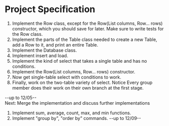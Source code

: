 # Project Specification
1. Implement the Row class, except for the Row(List<Column> columns, Row... rows)
constructor, which you should save for later. Make sure to write tests for the Row class.
2. Implement the parts of the Table class needed to create a new Table, add a Row to it,
and print an entire Table.
3. Implement the Database class.
4. Implement insert and load.
5. Implement the kind of select that takes a single table and has no conditions.
6. Implement the Row(List<Column> columns, Row... rows) constructor.
7. Now get single-table select with conditions to work.
8. Finally, work on the two-table variety of select.
Notice Every group member does their work on their own branch at the first stage.
 
 --up to 12/05--  
 Next: Merge the implementation and discuss further implementations
 
 1. Implement sum, average, count, max, and min functions.
 2. Implement "group by", "order by" commands.
 --up to 12/09--
<!-- TODO -->
